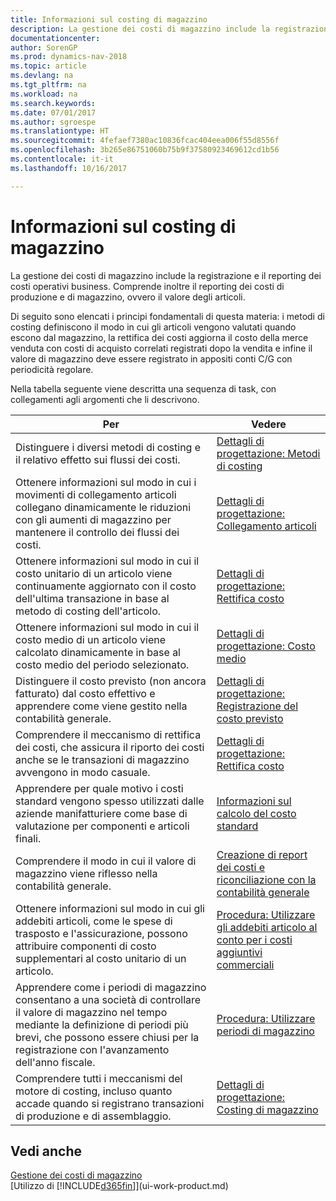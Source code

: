 ```yaml
---
title: Informazioni sul costing di magazzino
description: La gestione dei costi di magazzino include la registrazione e il reporting dei costi operativi business. Comprende inoltre il reporting dei costi di produzione e di magazzino, ovvero il valore degli articoli.
documentationcenter: 
author: SorenGP
ms.prod: dynamics-nav-2018
ms.topic: article
ms.devlang: na
ms.tgt_pltfrm: na
ms.workload: na
ms.search.keywords: 
ms.date: 07/01/2017
ms.author: sgroespe
ms.translationtype: HT
ms.sourcegitcommit: 4fefaef7380ac10836fcac404eea006f55d8556f
ms.openlocfilehash: 3b265e86751060b75b9f37580923469612cd1b56
ms.contentlocale: it-it
ms.lasthandoff: 10/16/2017

---
```

# <a name="about-inventory-costing"></a>Informazioni sul costing di magazzino
La gestione dei costi di magazzino include la registrazione e il reporting dei costi operativi business. Comprende inoltre il reporting dei costi di produzione e di magazzino, ovvero il valore degli articoli.  

 Di seguito sono elencati i principi fondamentali di questa materia: i metodi di costing definiscono il modo in cui gli articoli vengono valutati quando escono dal magazzino, la rettifica dei costi aggiorna il costo della merce venduta con costi di acquisto correlati registrati dopo la vendita e infine il valore di magazzino deve essere registrato in appositi conti C/G con periodicità regolare.  

 Nella tabella seguente viene descritta una sequenza di task, con collegamenti agli argomenti che li descrivono.   

|**Per**|**Vedere**|  
|------------|-------------|  
|Distinguere i diversi metodi di costing e il relativo effetto sui flussi dei costi.|[Dettagli di progettazione: Metodi di costing](design-details-costing-methods.md)|  
|Ottenere informazioni sul modo in cui i movimenti di collegamento articoli collegano dinamicamente le riduzioni con gli aumenti di magazzino per mantenere il controllo dei flussi dei costi.|[Dettagli di progettazione: Collegamento articoli](design-details-item-application.md)|  
|Ottenere informazioni sul modo in cui il costo unitario di un articolo viene continuamente aggiornato con il costo dell'ultima transazione in base al metodo di costing dell'articolo.|[Dettagli di progettazione: Rettifica costo](design-details-cost-adjustment.md)|  
|Ottenere informazioni sul modo in cui il costo medio di un articolo viene calcolato dinamicamente in base al costo medio del periodo selezionato.|[Dettagli di progettazione: Costo medio](design-details-average-cost.md)|  
|Distinguere il costo previsto (non ancora fatturato) dal costo effettivo e apprendere come viene gestito nella contabilità generale.|[Dettagli di progettazione: Registrazione del costo previsto](design-details-expected-cost-posting.md)|  
|Comprendere il meccanismo di rettifica dei costi, che assicura il riporto dei costi anche se le transazioni di magazzino avvengono in modo casuale.|[Dettagli di progettazione: Rettifica costo](design-details-cost-adjustment.md)|  
|Apprendere per quale motivo i costi standard vengono spesso utilizzati dalle aziende manifatturiere come base di valutazione per componenti e articoli finali.|[Informazioni sul calcolo del costo standard](finance-about-calculating-standard-cost.md)|  
|Comprendere il modo in cui il valore di magazzino viene riflesso nella contabilità generale.|[Creazione di report dei costi e riconciliazione con la contabilità generale](finance-report-costs-and-reconcile-with-the-general-ledger.md)|  
|Ottenere informazioni sul modo in cui gli addebiti articoli, come le spese di trasposto e l'assicurazione, possono attribuire componenti di costo supplementari al costo unitario di un articolo.|[Procedura: Utilizzare gli addebiti articolo al conto per i costi aggiuntivi commerciali](payables-how-assign-item-charges.md)|  
|Apprendere come i periodi di magazzino consentano a una società di controllare il valore di magazzino nel tempo mediante la definizione di periodi più brevi, che possono essere chiusi per la registrazione con l'avanzamento dell'anno fiscale.|[Procedura: Utilizzare periodi di magazzino](finance-how-to-work-with-inventory-periods.md)|  
|Comprendere tutti i meccanismi del motore di costing, incluso quanto accade quando si registrano transazioni di produzione e di assemblaggio.|[Dettagli di progettazione: Costing di magazzino](design-details-inventory-costing.md)|

## <a name="see-also"></a>Vedi anche
[Gestione dei costi di magazzino](finance-manage-inventory-costs.md)    
[Utilizzo di [!INCLUDE[d365fin](includes/d365fin_md.md)]](ui-work-product.md)


